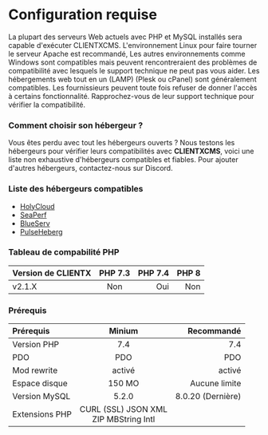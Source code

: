 # Configuration requise

La plupart des serveurs Web actuels avec PHP et MySQL installés sera capable d'exécuter CLIENTXCMS. L'environnement Linux pour faire tourner le serveur Apache est recommandé, Les autres environnements comme Windows sont compatibles mais peuvent rencontreraient des problèmes de compatibilité avec lesquels le support technique ne peut pas vous aider. Les hébergements web tout en un (LAMP) (Plesk ou cPanel) sont généralement compatibles. Les fournissieurs peuvent toute fois refuser de donner l'accès à certains fonctionnalité. Rapprochez-vous de leur support technique pour vérifier la compatibilité.

### Comment choisir son hébergeur ?

Vous êtes perdu avec tout les hébergeurs ouverts ? Nous testons les hébergeurs pour vérifier leurs compatibilités avec **CLIENTXCMS**, voici une liste non exhaustive d'hébergeurs compatibles et fiables. Pour ajouter d'autres hébergeurs, contactez-nous sur Discord.

### Liste des hébergeurs compatibles

- [HolyCloud](https://holycloud.fr)
- [SeaPerf](https://seaperf.com)
- [BlueServ](https://blueserv.fr)
- [PulseHeberg](https://pulseheberg.com)

### Tableau de compabilité PHP
| Version de CLIENTX | PHP 7.3    |        PHP 7.4 |        PHP 8   |
| :------------ | :-------------: | -------------: | -------------: |
| v2.1.X        |     Non         |        Oui     |   Non          |

### Prérequis
| Prérequis     | Minium          |    Recommandé  |
| :------------ | :-------------: | -------------: |
| Version PHP   |     7.4         |        7.4     |
| PDO           |     PDO         |        PDO     |
| Mod rewrite   |     activé      |       activé   |
| Espace disque | 150 MO          | Aucune limite  |
| Version MySQL | 5.2.0           | 8.0.20 (Dernière) |
| Extensions PHP| CURL (SSL) JSON XML<br>ZIP MBString Intl |
